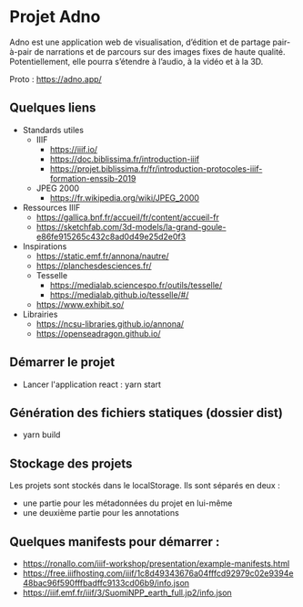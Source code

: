 # Projet Adno

Adno est une application web de visualisation, d’édition et de partage pair-à-pair de narrations et de parcours sur des images fixes de haute qualité. Potentiellement, elle pourra s’étendre à l’audio, à la vidéo et à la 3D.

Proto : https://adno.app/

## Quelques liens

* Standards utiles
  * IIIF
    * https://iiif.io/
    * https://doc.biblissima.fr/introduction-iiif
    * https://projet.biblissima.fr/fr/introduction-protocoles-iiif-formation-enssib-2019
  * JPEG 2000
    * https://fr.wikipedia.org/wiki/JPEG_2000
* Ressources IIIF
  * https://gallica.bnf.fr/accueil/fr/content/accueil-fr
  * https://sketchfab.com/3d-models/la-grand-goule-e86fe915265c432c8ad0d49e25d2e0f3
* Inspirations
  * https://static.emf.fr/annona/nautre/
  * https://planchesdesciences.fr/
  * Tesselle
    * https://medialab.sciencespo.fr/outils/tesselle/
    * https://medialab.github.io/tesselle/#/
  * https://www.exhibit.so/
* Librairies
  * https://ncsu-libraries.github.io/annona/
  * https://openseadragon.github.io/


## Démarrer le projet

* Lancer l'application react : yarn start

## Génération des fichiers statiques (dossier dist)
* yarn build 

## Stockage des projets 
Les projets sont stockés dans le localStorage.
Ils sont séparés en deux :
* une partie pour les métadonnées du projet en lui-même 
* une deuxième partie pour les annotations 

## Quelques manifests pour démarrer :
* https://ronallo.com/iiif-workshop/presentation/example-manifests.html
* https://free.iiifhosting.com/iiif/1c8d49343676a04fffcd92979c02e9394e48bac96f590fffbadffc9133cd06b9/info.json
* https://iiif.emf.fr/iiif/3/SuomiNPP_earth_full.jp2/info.json